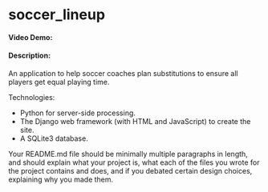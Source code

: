 # soccer_lineup
#### Video Demo:  <URL HERE>
#### Description:
An application to help soccer coaches plan substitutions to ensure all players get equal playing time.

Technologies:
  - Python for server-side processing. 
  - The Django web framework (with HTML and JavaScript) to create the site.
  - A SQLite3 database.



Your README.md file should be minimally multiple paragraphs in length, and should explain what your project is, what each of the files you wrote for the project contains and does, and if you debated certain design choices, explaining why you made them.
